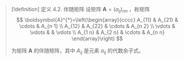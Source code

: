 > [!definition] 定义 4.2. 伴随矩阵
> 设矩阵 $\boldsymbol{A}=\left(a_{i j}\right)_{n n}$ ，称矩阵
> $$
> \boldsymbol{A}^{*}=\left(\begin{array}{cccc}
> A_{11} & A_{21} & \cdots & A_{n 1} \\
> A_{12} & A_{22} & \cdots & A_{n 2} \\
> \vdots & \vdots & & \vdots \\
> A_{1 n} & A_{2 n} & \cdots & A_{n n}
> \end{array}\right)
> $$
> 
> 为矩阵 $\boldsymbol{A}$ 的伴随矩阵，其中 $A_{i j}$ 是元素 $a_{i j}$ 的代数余子式。
